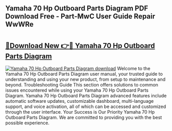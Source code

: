 ## Yamaha 70 Hp Outboard Parts Diagram PDF Download Free - Part-MwC User Guide Repair WwWRe

# <h2><a href="http://dfr4vy.blite.top/?on=Yamaha+70+Hp+Outboard+Parts+Diagram">🔗Download New 👉🔴 Yamaha 70 Hp Outboard Parts Diagram</a></h2>

[![Yamaha 70 Hp Outboard Parts Diagram download](https://i.imgur.com/lujVjoI.png)](http://dfr4vy.blite.top/?on=Yamaha+70+Hp+Outboard+Parts+Diagram)
Welcome to the Yamaha 70 Hp Outboard Parts Diagram user manual, your trusted guide to understanding and using your new product, from setup to maintenance and beyond. Troubleshooting Guide This section offers solutions to common issues encountered while using your Yamaha 70 Hp Outboard Parts Diagram. Yamaha 70 Hp Outboard Parts Diagram advanced features include automatic software updates, customizable dashboard, multi-language support, and voice activation, all of which can be accessed and customized through the user interface. Your Success is Our Priority Yamaha 70 Hp Outboard Parts Diagram. We are committed to providing you with the best possible experience.
